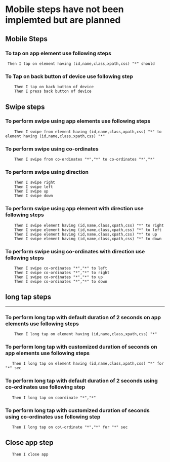 # Mobile steps have not been implemted but are planned

## Mobile Steps

### To tap on app element use following steps

```cucumber
 Then I tap on element having (id,name,class,xpath,css) "*" should
```

### To Tap on back button of device use following step

```cucumber
    Then I tap on back button of device
    Then I press back button of device
```

## Swipe steps

### To perform swipe using app elements use following steps

```cucumber
    Then I swipe from element having (id,name,class,xpath,css) "*" to element having (id,name,class,xpath,css) "*"
```

### To perform swipe using co-ordinates

```cucumber
    Then I swipe from co-ordinates "*","*" to co-ordinates "*","*"
```

### To perform swipe using direction

```cucumber
    Then I swipe right
    Then I swipe left
    Then I swipe up
    Then I swipe down
```

### To perform swipe using app element with direction use following steps

```cucumber
    Then I swipe element having (id,name,class,xpath,css) "*" to right
    Then I swipe element having (id,name,class,xpath,css) "*" to left
    Then I swipe element having (id,name,class,xpath,css) "*" to up
    Then I swipe element having (id,name,class,xpath,css) "*" to down
```

### To perform swipe using co-ordinates with direction use following steps

```cucumber
    Then I swipe co-ordinates "*","*" to left
    Then I swipe co-ordinates "*","*" to right
    Then I swipe co-ordinates "*","*" to up
    Then I swipe co-ordinates "*","*" to down
```

## long tap steps

---

### To perform long tap with default duration of 2 seconds on app elements use following steps

```cucumber
    Then I long tap on element having (id,name,class,xpath,css) "*"
```

### To perform long tap with customized duration of seconds on app elements use following steps

```cucumber
   Then I long tap on element having (id,name,class,xpath,css) "*" for "*" sec
```

### To perform long tap with default duration of 2 seconds using co-ordinates use following step

```cucumber
   Then I long tap on coordinate "*","*"
```

### To perform long tap with customized duration of seconds using co-ordinates use following step

```cucumber
   Then I long tap on co\-ordinate "*","*" for "*" sec
```

## Close app step

```cucumber
   Then I close app
```
